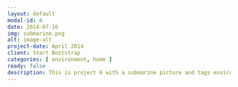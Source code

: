 ```yaml
---
layout: default
modal-id: 6
date: 2014-07-16
img: submarine.png
alt: image-alt
project-date: April 2014
client: Start Bootstrap
categories: [ environment, home ]
ready: false
description: This is project 6 with a submarine picture and tags environment and home.
---
```

